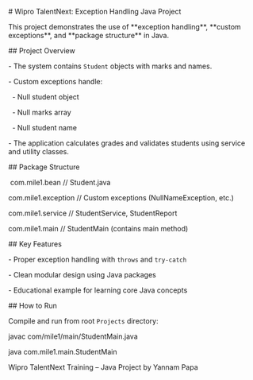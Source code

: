 \# Wipro TalentNext: Exception Handling Java Project



This project demonstrates the use of \*\*exception handling\*\*, \*\*custom exceptions\*\*, and \*\*package structure\*\* in Java.



\##  Project Overview



\- The system contains `Student` objects with marks and names.

\- Custom exceptions handle:

&nbsp; - Null student object

&nbsp; - Null marks array

&nbsp; - Null student name

\- The application calculates grades and validates students using service and utility classes.



\##  Package Structure

&nbsp;com.mile1.bean // Student.java

com.mile1.exception // Custom exceptions (NullNameException, etc.)

com.mile1.service // StudentService, StudentReport

com.mile1.main // StudentMain (contains main method)





\##  Key Features



\- Proper exception handling with `throws` and `try-catch`

\- Clean modular design using Java packages

\- Educational example for learning core Java concepts



\##  How to Run



Compile and run from root `Projects` directory:



javac com/mile1/main/StudentMain.java

java com.mile1.main.StudentMain



Wipro TalentNext Training – Java Project by Yannam Papa







